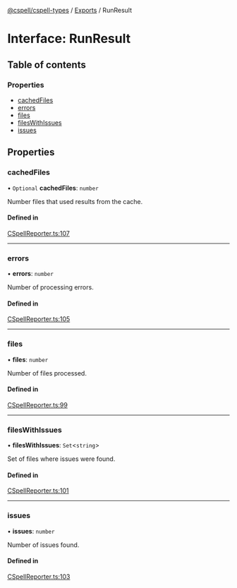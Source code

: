 [@cspell/cspell-types](../README.md) / [Exports](../modules.md) / RunResult

# Interface: RunResult

## Table of contents

### Properties

- [cachedFiles](RunResult.md#cachedfiles)
- [errors](RunResult.md#errors)
- [files](RunResult.md#files)
- [filesWithIssues](RunResult.md#fileswithissues)
- [issues](RunResult.md#issues)

## Properties

### cachedFiles

• `Optional` **cachedFiles**: `number`

Number files that used results from the cache.

#### Defined in

[CSpellReporter.ts:107](https://github.com/streetsidesoftware/cspell/blob/5bd8203/packages/cspell-types/src/CSpellReporter.ts#L107)

___

### errors

• **errors**: `number`

Number of processing errors.

#### Defined in

[CSpellReporter.ts:105](https://github.com/streetsidesoftware/cspell/blob/5bd8203/packages/cspell-types/src/CSpellReporter.ts#L105)

___

### files

• **files**: `number`

Number of files processed.

#### Defined in

[CSpellReporter.ts:99](https://github.com/streetsidesoftware/cspell/blob/5bd8203/packages/cspell-types/src/CSpellReporter.ts#L99)

___

### filesWithIssues

• **filesWithIssues**: `Set`<`string`\>

Set of files where issues were found.

#### Defined in

[CSpellReporter.ts:101](https://github.com/streetsidesoftware/cspell/blob/5bd8203/packages/cspell-types/src/CSpellReporter.ts#L101)

___

### issues

• **issues**: `number`

Number of issues found.

#### Defined in

[CSpellReporter.ts:103](https://github.com/streetsidesoftware/cspell/blob/5bd8203/packages/cspell-types/src/CSpellReporter.ts#L103)
